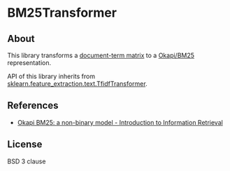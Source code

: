 # BM25Transformer

## About

This library transforms a [document-term matrix](https://en.wikipedia.org/wiki/Document-term_matrix) to a [Okapi/BM25](https://en.wikipedia.org/wiki/Okapi_BM25) representation.

API of this library inherits from [sklearn.feature\_extraction.text.TfidfTransformer](http://scikit-learn.org/stable/modules/generated/sklearn.feature_extraction.text.TfidfTransformer.html).

## References

* [Okapi BM25: a non-binary model - Introduction to Information Retrieval](http://nlp.stanford.edu/IR-book/html/htmledition/okapi-bm25-a-non-binary-model-1.html)

## License

BSD 3 clause
